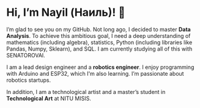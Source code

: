 # Hi, I’m Nayil (Наиль)! 👋

I’m glad to see you on my GitHub.
Not long ago, I decided to master **Data Analysis**. To achieve this ambitious goal, I need a deep understanding of mathematics (including algebra), statistics, Python (including libraries like Pandas, Numpy, Sklearn), and SQL. I am currently studying all of this with SENATOROVAI.

I am a lead design engineer and a **robotics engineer**. I enjoy programming with Arduino and ESP32, which I'm also learning. I’m passionate about robotics startups.

In addition, I am a technological artist and a master’s student in **Technological Art** at NITU MISIS.
